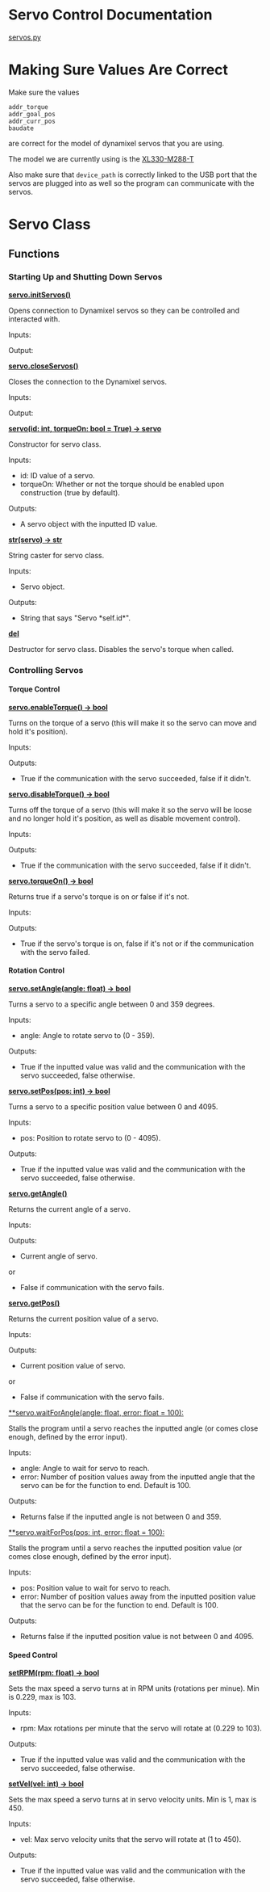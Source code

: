 # Servo Control Documentation

[servos.py](/src/robot_parts/servos.py)

# Making Sure Values Are Correct

Make sure the values
```
addr_torque
addr_goal_pos
addr_curr_pos
baudate
```
are correct for the model of dynamixel servos that you are using.

The model we are currently using is the [XL330-M288-T](https://emanual.robotis.com/docs/en/dxl/x/xl330-m288/)

Also make sure that `device_path` is correctly linked to the USB port that the servos are plugged into as well so the program can communicate with the servos.

# Servo Class

## Functions

### Starting Up and Shutting Down Servos

<ins>**servo.initServos()**</ins>

Opens connection to Dynamixel servos so they can be controlled and interacted with.

Inputs:

Output:

<ins>**servo.closeServos()**</ins>

Closes the connection to the Dynamixel servos.

Inputs:

Output:

<ins>**servo(id: int, torqueOn: bool = True) -> servo**</ins>

Constructor for servo class.

Inputs:

- id: ID value of a servo.
- torqueOn: Whether or not the torque should be enabled upon construction (true by default).

Outputs:

- A servo object with the inputted ID value.

<ins>**str(servo) -> str**</ins>

String caster for servo class.

Inputs:

- Servo object.

Outputs:

- String that says "Servo \*self.id\*".

<ins>**del**</ins>

Destructor for servo class. Disables the servo's torque when called.

### Controlling Servos

#### Torque Control

<ins>**servo.enableTorque() -> bool**</ins>

Turns on the torque of a servo (this will make it so the servo can move and hold it's position).

Inputs:

Outputs:

- True if the communication with the servo succeeded, false if it didn't.

<ins>**servo.disableTorque() -> bool**</ins>

Turns off the torque of a servo (this will make it so the servo will be loose and no longer hold it's position, as well as disable movement control).

Inputs:

Outputs:

- True if the communication with the servo succeeded, false if it didn't.

<ins>**servo.torqueOn() -> bool**</ins>

Returns true if a servo's torque is on or false if it's not.

Inputs:

Outputs:

- True if the servo's torque is on, false if it's not or if the communication with the servo failed.

#### Rotation Control

<ins>**servo.setAngle(angle: float) -> bool**</ins>

Turns a servo to a specific angle between 0 and 359 degrees.

Inputs:

- angle: Angle to rotate servo to (0 - 359).

Outputs:

- True if the inputted value was valid and the communication with the servo succeeded, false otherwise.

<ins>**servo.setPos(pos: int) -> bool**</ins>

Turns a servo to a specific position value between 0 and 4095.

Inputs:

- pos: Position to rotate servo to (0 - 4095).

Outputs:

- True if the inputted value was valid and the communication with the servo succeeded, false otherwise.

<ins>**servo.getAngle()**</ins>

Returns the current angle of a servo.

Inputs:

Outputs:

- Current angle of servo.

or

- False if communication with the servo fails.

<ins>**servo.getPos()**</ins>

Returns the current position value of a servo.

Inputs:

Outputs:

- Current position value of servo.

or

- False if communication with the servo fails.

<ins>**servo.waitForAngle(angle: float, error: float = 100):

Stalls the program until a servo reaches the inputted angle (or comes close enough, defined by the error input).

Inputs:

- angle: Angle to wait for servo to reach.
- error: Number of position values away from the inputted angle that the servo can be for the function to end. Default is 100.

Outputs:

- Returns false if the inputted angle is not between 0 and 359.

<ins>**servo.waitForPos(pos: int, error: float = 100):

Stalls the program until a servo reaches the inputted position value (or comes close enough, defined by the error input).

Inputs:

- pos: Position value to wait for servo to reach.
- error: Number of position values away from the inputted position value that the servo can be for the function to end. Default is 100.

Outputs:

- Returns false if the inputted position value is not between 0 and 4095.

#### Speed Control

<ins>**setRPM(rpm: float) -> bool**</ins>

Sets the max speed a servo turns at in RPM units (rotations per minue). Min is 0.229, max is 103.

Inputs:

- rpm: Max rotations per minute that the servo will rotate at (0.229 to 103).

Outputs:

- True if the inputted value was valid and the communication with the servo succeeded, false otherwise.

<ins>**setVel(vel: int) -> bool**</ins>

Sets the max speed a servo turns at in servo velocity units. Min is 1, max is 450.

Inputs:

- vel: Max servo velocity units that the servo will rotate at (1 to 450).

Outputs:

- True if the inputted value was valid and the communication with the servo succeeded, false otherwise.
